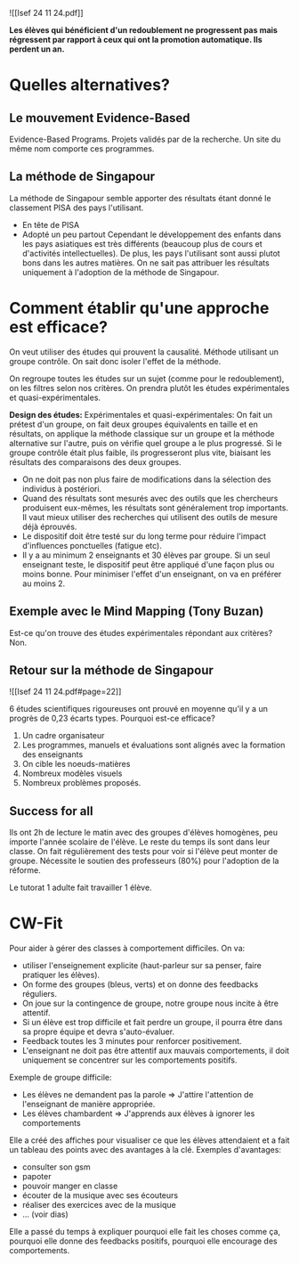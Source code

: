 ![[Isef 24 11 24.pdf]]

**Les élèves qui bénéficient d'un redoublement ne progressent pas mais régressent par rapport à ceux qui ont la promotion automatique. Ils perdent un an.**

# Quelles alternatives?
## Le mouvement Evidence-Based
Evidence-Based Programs. Projets validés par de la recherche. Un site du même nom comporte ces programmes.

## La méthode de Singapour
La méthode de Singapour semble apporter des résultats étant donné le classement PISA des pays l'utilisant.
- En tête de PISA
- Adopté un peu partout
Cependant le développement des enfants dans les pays asiatiques est très différents (beaucoup plus de cours et d'activités intellectuelles). De plus, les pays l'utilisant sont aussi plutot bons dans les autres matières. On ne sait pas attribuer les résultats uniquement à l'adoption de la méthode de Singapour.

# Comment établir qu'une approche est efficace?
On veut utiliser des études qui prouvent la causalité. Méthode utilisant un groupe contrôle. On sait donc isoler l'effet de la méthode.

On regroupe toutes les études sur un sujet (comme pour le redoublement), on les filtres selon nos critères. On prendra plutôt les études expérimentales et quasi-expérimentales.

**Design des études:**
Expérimentales et quasi-expérimentales:
On fait un prétest d'un groupe, on fait deux groupes équivalents en taille et en résultats, on applique la méthode classique sur un groupe et la méthode alternative sur l'autre, puis on vérifie quel groupe a le plus progressé.
Si le groupe contrôle était plus faible, ils progresseront plus vite, biaisant les résultats des comparaisons des deux groupes.

- On ne doit pas non plus faire de modifications dans la sélection des individus à postériori.
- Quand des résultats sont mesurés avec des outils que les chercheurs produisent eux-mêmes, les résultats sont généralement trop importants. Il vaut mieux utiliser des recherches qui utilisent des outils de mesure déjà éprouvés.
- Le dispositif doit être testé sur du long terme pour réduire l'impact d'influences ponctuelles (fatigue etc).
- Il y a au minimum 2 enseignants et 30 élèves par groupe. Si un seul enseignant teste, le dispositif peut être appliqué d'une façon plus ou moins bonne. Pour minimiser l'effet d'un enseignant, on va en préférer au moins 2. 

## Exemple avec le Mind Mapping (Tony Buzan)
Est-ce qu'on trouve des études expérimentales répondant aux critères? Non.

## Retour sur la méthode de Singapour

![[Isef 24 11 24.pdf#page=22]]



6 études scientifiques rigoureuses ont prouvé en moyenne qu'il y a un progrès de 0,23 écarts types. 
Pourquoi est-ce efficace?
1) Un cadre organisateur
2) Les programmes, manuels et évaluations sont alignés avec la formation des enseignants
3) On cible les noeuds-matières
4) Nombreux modèles visuels
5) Nombreux problèmes proposés.

## Success for all
Ils ont 2h de lecture le matin avec des groupes d'élèves homogènes, peu importe l'année scolaire de l'élève. Le reste du temps ils sont dans leur classe. On fait régulièrement des tests pour voir si l'élève peut monter de groupe. Nécessite le soutien des professeurs (80%) pour l'adoption de la réforme.

Le tutorat
1 adulte fait travailler 1 élève. 

# CW-Fit
Pour aider à gérer des classes à comportement difficiles.
On va:
- utiliser l'enseignement explicite (haut-parleur sur sa penser, faire pratiquer les élèves).
- On forme des groupes (bleus, verts) et on donne des feedbacks réguliers.
- On joue sur la contingence de groupe, notre groupe nous incite à être attentif.
- Si un élève est trop difficile et fait perdre un groupe, il pourra être dans sa propre équipe et devra s'auto-évaluer.
- Feedback toutes les 3 minutes pour renforcer positivement.
- L'enseignant ne doit pas être attentif aux mauvais comportements, il doit uniquement se concentrer sur les comportements positifs.

Exemple de groupe difficile:
- Les élèves ne demandent pas la parole => J'attire l'attention de l'enseignant de manière appropriée.
- Les élèves chambardent => J'apprends aux élèves à ignorer les comportements

Elle a créé des affiches pour visualiser ce que les élèves attendaient et a fait un tableau des points avec des avantages à la clé.
Exemples d'avantages:
- consulter son gsm
- papoter
- pouvoir manger en classe
- écouter de la musique avec ses écouteurs
- réaliser des exercices avec de la musique
- ... (voir dias)

Elle a passé du temps à expliquer pourquoi elle fait les choses comme ça, pourquoi elle donne des feedbacks positifs, pourquoi elle encourage des comportements.




